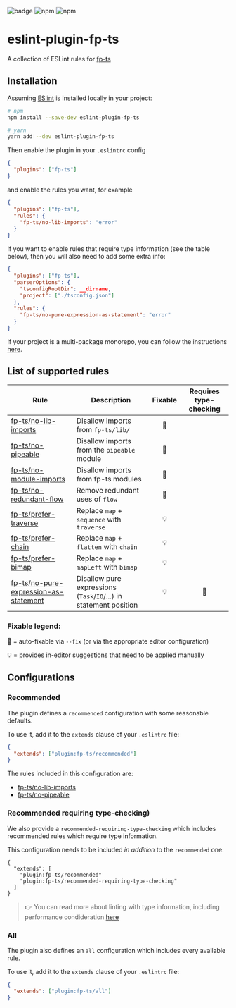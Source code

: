 ![badge](https://concourse.our.buildo.io/api/v1/teams/buildo/pipelines/eslint-plugin-fp-ts/badge)
![npm](https://img.shields.io/npm/dm/eslint-plugin-fp-ts)
![npm](https://img.shields.io/npm/v/eslint-plugin-fp-ts)

# eslint-plugin-fp-ts

A collection of ESLint rules for [fp-ts](https://github.com/gcanti/fp-ts)

## Installation

Assuming [ESlint](https://github.com/eslint/eslint) is installed locally in your
project:

```sh
# npm
npm install --save-dev eslint-plugin-fp-ts

# yarn
yarn add --dev eslint-plugin-fp-ts
```

Then enable the plugin in your `.eslintrc` config

```json
{
  "plugins": ["fp-ts"]
}
```

and enable the rules you want, for example

```json
{
  "plugins": ["fp-ts"],
  "rules": {
    "fp-ts/no-lib-imports": "error"
  }
}
```

If you want to enable rules that require type information (see the table below),
then you will also need to add some extra info:

```json
{
  "plugins": ["fp-ts"],
  "parserOptions": {
    "tsconfigRootDir": __dirname,
    "project": ["./tsconfig.json"]
  },
  "rules": {
    "fp-ts/no-pure-expression-as-statement": "error"
  }
}
```

If your project is a multi-package monorepo, you can follow the instructions
[here](https://github.com/typescript-eslint/typescript-eslint/blob/master/docs/getting-started/linting/MONOREPO.md).

## List of supported rules

| Rule                                                                                   | Description                                                       | Fixable | Requires type-checking |
| -------------------------------------------------------------------------------------- | ----------------------------------------------------------------- | :-----: | :--------------------: |
| [fp-ts/no-lib-imports](docs/rules/no-lib-imports.md)                                   | Disallow imports from `fp-ts/lib/`                                |   🔧    |                        |
| [fp-ts/no-pipeable](docs/rules/no-pipeable.md)                                         | Disallow imports from the `pipeable` module                       |   🔧    |                        |
| [fp-ts/no-module-imports](docs/rules/no-module-imports.md)                             | Disallow imports from fp-ts modules                               |   🔧    |                        |
| [fp-ts/no-redundant-flow](docs/rules/no-redundant-flow.md)                             | Remove redundant uses of `flow`                                   |   🔧    |                        |
| [fp-ts/prefer-traverse](docs/rules/prefer-traverse.md)                                 | Replace `map` + `sequence` with `traverse`                        |   💡    |                        |
| [fp-ts/prefer-chain](docs/rules/prefer-chain.md)                                       | Replace `map` + `flatten` with `chain`                            |   💡    |                        |
| [fp-ts/prefer-bimap](docs/rules/prefer-bimap.md)                                       | Replace `map` + `mapLeft` with `bimap`                            |   💡    |                        |
| [fp-ts/no-pure-expression-as-statement](docs/rules/no-pure-expression-as-statement.md) | Disallow pure expressions (`Task`/`IO`/...) in statement position |   💡    |           🦄           |

### Fixable legend:

🔧 = auto-fixable via `--fix` (or via the appropriate editor configuration)

💡 = provides in-editor suggestions that need to be applied manually

## Configurations

### Recommended

The plugin defines a `recommended` configuration with some reasonable defaults.

To use it, add it to the `extends` clause of your `.eslintrc` file:

```json
{
  "extends": ["plugin:fp-ts/recommended"]
}
```

The rules included in this configuration are:

- [fp-ts/no-lib-imports](docs/rules/no-lib-imports.md)
- [fp-ts/no-pipeable](docs/rules/no-pipeable.md)

### Recommended requiring type-checking)

We also provide a `recommended-requiring-type-checking` which includes
recommended rules which require type information.

This configuration needs to be included _in addition_ to the `recommended` one:

```
{
  "extends": [
    "plugin:fp-ts/recommended"
    "plugin:fp-ts/recommended-requiring-type-checking"
  ]
}
```

> 👉 You can read more about linting with type information, including
> performance condideration
> [here](https://github.com/typescript-eslint/typescript-eslint/blob/master/docs/getting-started/linting/TYPED_LINTING.md)

### All

The plugin also defines an `all` configuration which includes every available
rule.

To use it, add it to the `extends` clause of your `.eslintrc` file:

```json
{
  "extends": ["plugin:fp-ts/all"]
}
```

